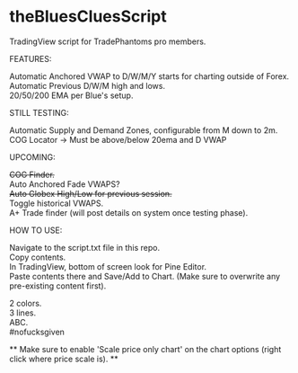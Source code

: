 # theBluesCluesScript
TradingView script for TradePhantoms pro members. 
    
FEATURES:
    
Automatic Anchored VWAP to D/W/M/Y starts for charting outside of Forex.  
Automatic Previous D/W/M high and lows.  
20/50/200 EMA per Blue's setup.  
    
STILL TESTING: 
    
Automatic Supply and Demand Zones, configurable from M down to 2m.  
COG Locator -> Must be above/below 20ema and D VWAP
    
UPCOMING:  

~~COG Finder.~~      
Auto Anchored Fade VWAPS?  
~~Auto Globex High/Low for previous session.~~  
Toggle historical VWAPS.  
A+ Trade finder (will post details on system once testing phase).  
    
HOW TO USE: 
    
Navigate to the script.txt file in this repo.    
Copy contents.  
In TradingView, bottom of screen look for Pine Editor.  
Paste contents there and Save/Add to Chart. (Make sure to overwrite any pre-existing content first).  
    
2 colors.  
3 lines.   
ABC.  
#nofucksgiven   
    
** Make sure to enable 'Scale price only chart' on the chart options (right click where price scale is). **
